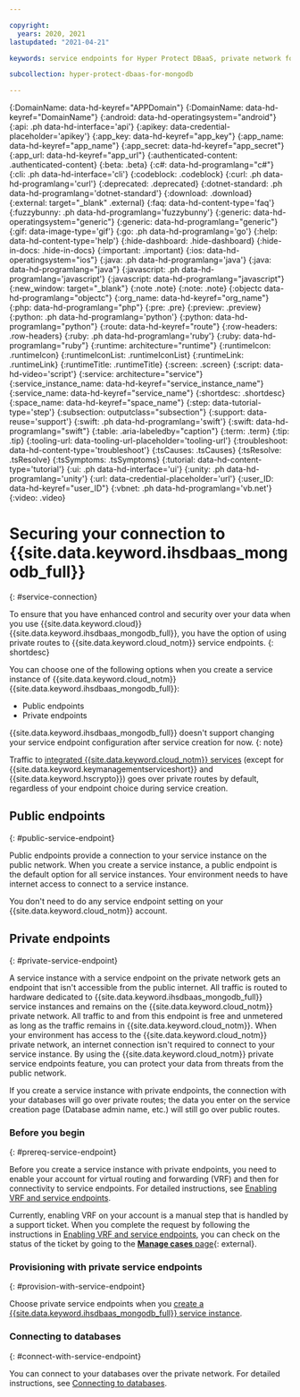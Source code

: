 ```yaml
---

copyright:
  years: 2020, 2021
lastupdated: "2021-04-21"

keywords: service endpoints for Hyper Protect DBaaS, private network for Hyper Protect DBaaS

subcollection: hyper-protect-dbaas-for-mongodb

---
```


{:DomainName: data-hd-keyref="APPDomain"}
{:DomainName: data-hd-keyref="DomainName"}
{:android: data-hd-operatingsystem="android"}
{:api: .ph data-hd-interface='api'}
{:apikey: data-credential-placeholder='apikey'}
{:app_key: data-hd-keyref="app_key"}
{:app_name: data-hd-keyref="app_name"}
{:app_secret: data-hd-keyref="app_secret"}
{:app_url: data-hd-keyref="app_url"}
{:authenticated-content: .authenticated-content}
{:beta: .beta}
{:c#: data-hd-programlang="c#"}
{:cli: .ph data-hd-interface='cli'}
{:codeblock: .codeblock}
{:curl: .ph data-hd-programlang='curl'}
{:deprecated: .deprecated}
{:dotnet-standard: .ph data-hd-programlang='dotnet-standard'}
{:download: .download}
{:external: target="_blank" .external}
{:faq: data-hd-content-type='faq'}
{:fuzzybunny: .ph data-hd-programlang='fuzzybunny'}
{:generic: data-hd-operatingsystem="generic"}
{:generic: data-hd-programlang="generic"}
{:gif: data-image-type='gif'}
{:go: .ph data-hd-programlang='go'}
{:help: data-hd-content-type='help'}
{:hide-dashboard: .hide-dashboard}
{:hide-in-docs: .hide-in-docs}
{:important: .important}
{:ios: data-hd-operatingsystem="ios"}
{:java: .ph data-hd-programlang='java'}
{:java: data-hd-programlang="java"}
{:javascript: .ph data-hd-programlang='javascript'}
{:javascript: data-hd-programlang="javascript"}
{:new_window: target="_blank"}
{:note .note}
{:note: .note}
{:objectc data-hd-programlang="objectc"}
{:org_name: data-hd-keyref="org_name"}
{:php: data-hd-programlang="php"}
{:pre: .pre}
{:preview: .preview}
{:python: .ph data-hd-programlang='python'}
{:python: data-hd-programlang="python"}
{:route: data-hd-keyref="route"}
{:row-headers: .row-headers}
{:ruby: .ph data-hd-programlang='ruby'}
{:ruby: data-hd-programlang="ruby"}
{:runtime: architecture="runtime"}
{:runtimeIcon: .runtimeIcon}
{:runtimeIconList: .runtimeIconList}
{:runtimeLink: .runtimeLink}
{:runtimeTitle: .runtimeTitle}
{:screen: .screen}
{:script: data-hd-video='script'}
{:service: architecture="service"}
{:service_instance_name: data-hd-keyref="service_instance_name"}
{:service_name: data-hd-keyref="service_name"}
{:shortdesc: .shortdesc}
{:space_name: data-hd-keyref="space_name"}
{:step: data-tutorial-type='step'}
{:subsection: outputclass="subsection"}
{:support: data-reuse='support'}
{:swift: .ph data-hd-programlang='swift'}
{:swift: data-hd-programlang="swift"}
{:table: .aria-labeledby="caption"}
{:term: .term}
{:tip: .tip}
{:tooling-url: data-tooling-url-placeholder='tooling-url'}
{:troubleshoot: data-hd-content-type='troubleshoot'}
{:tsCauses: .tsCauses}
{:tsResolve: .tsResolve}
{:tsSymptoms: .tsSymptoms}
{:tutorial: data-hd-content-type='tutorial'}
{:ui: .ph data-hd-interface='ui'}
{:unity: .ph data-hd-programlang='unity'}
{:url: data-credential-placeholder='url'}
{:user_ID: data-hd-keyref="user_ID"}
{:vbnet: .ph data-hd-programlang='vb.net'}
{:video: .video}


# Securing your connection to {{site.data.keyword.ihsdbaas_mongodb_full}}
{: #service-connection}

To ensure that you have enhanced control and security over your data when you use {{site.data.keyword.cloud}} {{site.data.keyword.ihsdbaas_mongodb_full}}, you have the option of using private routes to {{site.data.keyword.cloud_notm}} service endpoints. 
{: shortdesc}

You can choose one of the following options when you create a service instance of {{site.data.keyword.cloud_notm}} {{site.data.keyword.ihsdbaas_mongodb_full}}:
- Public endpoints
- Private endpoints

{{site.data.keyword.ihsdbaas_mongodb_full}} doesn't support changing your service endpoint configuration after service creation for now.
{: note}

Traffic to [integrated {{site.data.keyword.cloud_notm}} services](/docs/hyper-protect-dbaas-for-mongodb?topic=hyper-protect-dbaas-for-mongodb-service-integration) (except for {{site.data.keyword.keymanagementserviceshort}} and {{site.data.keyword.hscrypto}}) goes over private routes by default, regardless of your endpoint choice during service creation.

## Public endpoints
{: #public-service-endpoint}

Public endpoints provide a connection to your service instance on the public network. When you create a service instance, a public endpoint is the default option for all service instances. Your environment needs to have internet access to connect to a service instance.

You don't need to do any service endpoint setting on your {{site.data.keyword.cloud_notm}} account.

## Private endpoints
{: #private-service-endpoint}

A service instance with a service endpoint on the private network gets an endpoint that isn't accessible from the public internet. All traffic is routed to hardware dedicated to {{site.data.keyword.ihsdbaas_mongodb_full}} service instances and remains on the {{site.data.keyword.cloud_notm}} private network. All traffic to and from this endpoint is free and unmetered as long as the traffic remains in {{site.data.keyword.cloud_notm}}. When your environment has access to the {{site.data.keyword.cloud_notm}} private network, an internet connection isn't required to connect to your service instance. By using the {{site.data.keyword.cloud_notm}} private service endpoints feature, you can protect your data from threats from the public network. 

If you create a service instance with private endpoints, the connection with your databases will go over private routes; the data you enter on the service creation page (Database admin name, etc.) will still go over public routes.

### Before you begin
{: #prereq-service-endpoint}

Before you create a service instance with private endpoints, you need to enable your account for virtual routing and forwarding (VRF) and then for connectivity to service endpoints. For detailed instructions, see [Enabling VRF and service endpoints](/docs/account?topic=account-vrf-service-endpoint).

Currently, enabling VRF on your account is a manual step that is handled by a support ticket. When you complete the request by following the instructions in [Enabling VRF and service endpoints](/docs/account?topic=account-vrf-service-endpoint), you can check on the status of the ticket by going to the [**Manage cases** page](https://cloud.ibm.com/unifiedsupport/cases){: external}.

### Provisioning with private service endpoints
{: #provision-with-service-endpoint}

Choose private service endpoints when you [create a {{site.data.keyword.ihsdbaas_mongodb_full}} service instance](/docs/hyper-protect-dbaas-for-mongodb?topic=hyper-protect-dbaas-for-mongodb-create-service).

### Connecting to databases
{: #connect-with-service-endpoint}

You can connect to your databases over the private network. For detailed instructions, see [Connecting to databases](/docs/hyper-protect-dbaas-for-mongodb?topic=hyper-protect-dbaas-for-mongodb-gettingstarted#accessing-database-introduction).
